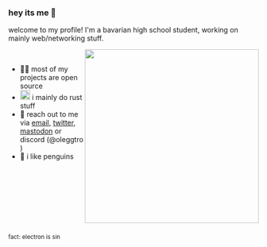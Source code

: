 ### hey its me 👋
welcome to my profile! I'm a bavarian high school student, working on mainly web/networking stuff.

<img src="./hackerman.gif" align=right height="auto" width="350vw">
<br>


- 👨‍💻 most of my projects are open source
- <img src="ferris.svg" height="auto" width="20vw"> i mainly do rust stuff 
- 📨 reach out to me via [email](mailto:ole@oleggtro.com), [twitter](https://twitter.com/ole_war_da), [mastodon](https://chaos.social/@cloudy) <!-- <a rel="me" href="https://chaos.social/@cloudy">mastodon</a>--> or discord&nbsp;(@oleggtro)
- 🐧 i like penguins

<!-- really professional spacer -->
<br><br><br><br><br><br><br>


<sub>fact: electron is sin</sub>
